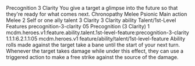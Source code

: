 <ability>
  <name>Precognition</name>
  <cost>3 Clarity</cost>
  <flavor>You give a target a glimpse into the future so that they&apos;re ready for what comes next.</flavor>
  <keywords>
    <keyword>Chronopathy</keyword>
    <keyword>Melee</keyword>
    <keyword>Psionic</keyword>
  </keywords>
  <type>Main action</type>
  <distance>Melee 2</distance>
  <target>Self or one ally</target>
  <metadata>
    <class>talent</class>
    <cost>3 Clarity</cost>
    <cost_amount>3</cost_amount>
    <cost_resource>Clarity</cost_resource>
    <feature_type>ability</feature_type>
    <file_dpath>Talent/1st-Level Features</file_dpath>
    <item_id>precognition-3-clarity</item_id>
    <item_index>05</item_index>
    <item_name>Precognition (3 Clarity)</item_name>
    <level>1</level>
    <scc>mcdm.heroes.v1:feature.ability.talent.1st-level-feature:precognition-3-clarity</scc>
    <scdc>1.1.1:6.2.1.1:05</scdc>
    <source>mcdm.heroes.v1</source>
    <type>feature/ability/talent/1st-level-feature</type>
  </metadata>
  <effects>
    <effect type="mundane">Ability rolls made against the target take a bane until the start of your next turn. Whenever the target takes damage while under this effect, they can use a triggered action to make a free strike against the source of the damage.</effect>
  </effects>
</ability>
